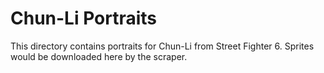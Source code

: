 # Chun-Li Portraits

This directory contains portraits for Chun-Li from Street Fighter 6.
Sprites would be downloaded here by the scraper.
